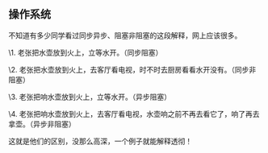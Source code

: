 ## 操作系统



不知道有多少同学看过同步异步、阻塞非阻塞的这段解释，网上应该很多。

\1. 老张把水壶放到火上，立等水开。（同步阻塞）

\2. 老张把水壶放到火上，去客厅看电视，时不时去厨房看看水开没有。（同步非阻塞）

\3. 老张把响水壶放到火上，立等水开。（异步阻塞）

\4. 老张把响水壶放到火上，去客厅看电视，水壶响之前不再去看它了，响了再去拿壶。（异步非阻塞）

这就是他们的区别，没那么高深，一个例子就能解释透彻！

